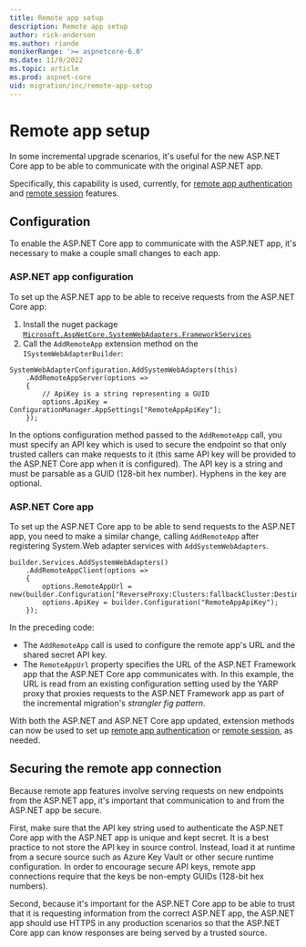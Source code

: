 ```yaml
---
title: Remote app setup
description: Remote app setup
author: rick-anderson
ms.author: riande
monikerRange: '>= aspnetcore-6.0'
ms.date: 11/9/2022
ms.topic: article
ms.prod: aspnet-core
uid: migration/inc/remote-app-setup
---
```


# Remote app setup

In some incremental upgrade scenarios, it's useful for the new ASP.NET Core app to be able to communicate with the original ASP.NET app.

Specifically, this capability is used, currently, for [remote app authentication](xref:migration/inc/remote-authentication) and [remote session](xref:migration/inc/remote-session) features.

## Configuration

To enable the ASP.NET Core app to communicate with the ASP.NET app, it's necessary to make a couple small changes to each app.

### ASP.NET app configuration

To set up the ASP.NET app to be able to receive requests from the ASP.NET Core app:
1. Install the nuget package [`Microsoft.AspNetCore.SystemWebAdapters.FrameworkServices`](https://www.nuget.org/packages/Microsoft.AspNetCore.SystemWebAdapters)
2. Call the `AddRemoteApp` extension method on the `ISystemWebAdapterBuilder`:

```CSharp
SystemWebAdapterConfiguration.AddSystemWebAdapters(this)
    .AddRemoteAppServer(options =>
    {
        // ApiKey is a string representing a GUID
        options.ApiKey = ConfigurationManager.AppSettings["RemoteAppApiKey"];
    });
```

In the options configuration method passed to the `AddRemoteApp` call, you must specify an API key which is used to secure the endpoint so that only trusted callers can make requests to it (this same API key will be provided to the ASP.NET Core app when it is configured). The API key is a string and must be parsable as a GUID (128-bit hex number). Hyphens in the key are optional.

### ASP.NET Core app

To set up the ASP.NET Core app to be able to send requests to the ASP.NET app, you need to make a similar change, calling `AddRemoteApp` after registering System.Web adapter services with `AddSystemWebAdapters`.

```CSharp
builder.Services.AddSystemWebAdapters()
    .AddRemoteAppClient(options =>
    {
        options.RemoteAppUrl = new(builder.Configuration["ReverseProxy:Clusters:fallbackCluster:Destinations:fallbackApp:Address"]);
        options.ApiKey = builder.Configuration("RemoteAppApiKey");
    });
```

In the preceding code:

* The `AddRemoteApp` call is used to configure the remote app's URL and the shared secret API key.
* The `RemoteAppUrl` property specifies the URL of the ASP.NET Framework app that the ASP.NET Core app communicates with. In this example, the URL is read from an existing configuration setting used by the YARP proxy that proxies requests to the ASP.NET Framework app as part of the incremental migration's *strangler fig pattern*.

With both the ASP.NET and ASP.NET Core app updated, extension methods can now be used to set up [remote app authentication](xref:migration/inc/remote-authentication) or [remote session](xref:migration/inc/remote-session), as needed.

## Securing the remote app connection

Because remote app features involve serving requests on new endpoints from the ASP.NET app, it's important that communication to and from the ASP.NET app be secure.

First, make sure that the API key string used to authenticate the ASP.NET Core app with the ASP.NET app is unique and kept secret. It is a best practice to not store the API key in source control. Instead, load it at runtime from a secure source such as Azure Key Vault or other secure runtime configuration. In order to encourage secure API keys, remote app connections require that the keys be non-empty GUIDs (128-bit hex numbers).

Second, because it's important for the ASP.NET Core app to be able to trust that it is requesting information from the correct ASP.NET app, the ASP.NET app should use HTTPS in any production scenarios so that the ASP.NET Core app can know responses are being served by a trusted source.

